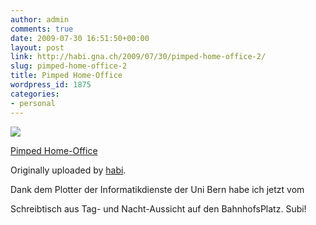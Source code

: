 ```yaml
---
author: admin
comments: true
date: 2009-07-30 16:51:50+00:00
layout: post
link: http://habi.gna.ch/2009/07/30/pimped-home-office-2/
slug: pimped-home-office-2
title: Pimped Home-Office
wordpress_id: 1875
categories:
- personal
---
```



 [![](http://farm3.static.flickr.com/2442/3772685854_e5856f7be7_m.jpg)](http://www.flickr.com/photos/habi/3772685854/)
   

 
  [Pimped Home-Office](http://www.flickr.com/photos/habi/3772685854/)
    

  Originally uploaded by [habi](http://www.flickr.com/people/habi/).
 



Dank dem Plotter der Informatikdienste der Uni Bern habe ich jetzt vom  

Schreibtisch aus Tag- und Nacht-Aussicht auf den BahnhofsPlatz. Subi!
  

